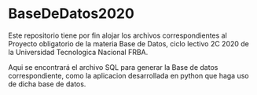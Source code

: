 # BaseDeDatos2020

Este repositorio tiene por fin alojar los archivos correspondientes al Proyecto obligatorio de la materia Base de Datos, ciclo lectivo 2C 2020 de la Universidad Tecnologica Nacional FRBA.

Aqui se encontrará el archivo SQL para generar la Base de datos correspondiente, como la aplicacion desarrollada en python que haga uso de dicha base de datos.
